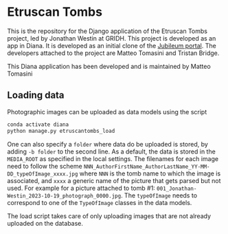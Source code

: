 # Etruscan Tombs

This is the repository for the Django application of the Etruscan Tombs project, led by Jonathan Westin at GRIDH. This project is developed as an app in Diana. It is developed as an initial clone of the [Jubileum portal](https://github.com/gu-gridh/jubileum). The developers attached to the project are Matteo Tomasini and Tristan Bridge.

This Diana application has been developed and is maintained by Matteo Tomasini

## Loading data

Photographic images can be uploaded as data models using the script

```bash
conda activate diana
python manage.py etruscantombs_load 
```

One can also specify a `folder` where data do be uploaded is stored, by adding `-b folder` to the second line. As a default, the data is stored in the `MEDIA_ROOT` as specified in the local settings. The filenames for each image need to follow the scheme `NNN_AuthorFirstName_AuthorLastName_YY-MM-DD_typeOfImage_xxxx.jpg` where `NNN` is the tomb name to which the image is associated, and `xxxx` a generic name of the picture that gets parsed but not used. For example for a picture attached to tomb #1: `001_Jonathan-Westin_2023-10-19_photograph_0000.jpg`.
The `typeOfImage` needs to correspond to one of the `TypeOfImage` classes in the data models.

The load script takes care of only uploading images that are not already uploaded on the database.
